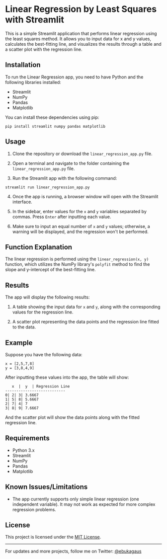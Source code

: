 # Linear Regression by Least Squares with Streamlit

This is a simple Streamlit application that performs linear regression using the least squares method. It allows you to input data for x and y values, calculates the best-fitting line, and visualizes the results through a table and a scatter plot with the regression line.

## Installation

To run the Linear Regression app, you need to have Python and the following libraries installed:

- Streamlit
- NumPy
- Pandas
- Matplotlib

You can install these dependencies using pip:

```
pip install streamlit numpy pandas matplotlib
```

## Usage

1. Clone the repository or download the `linear_regression_app.py` file.

2. Open a terminal and navigate to the folder containing the `linear_regression_app.py` file.

3. Run the Streamlit app with the following command:

```
streamlit run linear_regression_app.py
```

4. Once the app is running, a browser window will open with the Streamlit interface.

5. In the sidebar, enter values for the `x` and `y` variables separated by commas. Press `Enter` after inputting each value.

6. Make sure to input an equal number of `x` and `y` values; otherwise, a warning will be displayed, and the regression won't be performed.

## Function Explanation

The linear regression is performed using the `linear_regression(x, y)` function, which utilizes the NumPy library's `polyfit` method to find the slope and y-intercept of the best-fitting line.

## Results

The app will display the following results:

1. A table showing the input data for `x` and `y`, along with the corresponding values for the regression line.

2. A scatter plot representing the data points and the regression line fitted to the data.

## Example

Suppose you have the following data:

```
x = [2,5,7,8]
y = [3,8,4,9]
```

After inputting these values into the app, the table will show:

```
   x  |  y  | Regression Line
---------------------------
0| 2| 3| 3.6667
1| 5| 8| 5.6667
2| 7| 4| 7
3| 8| 9| 7.6667
```

And the scatter plot will show the data points along with the fitted regression line.

## Requirements

- Python 3.x
- Streamlit
- NumPy
- Pandas
- Matplotlib

## Known Issues/Limitations

- The app currently supports only simple linear regression (one independent variable). It may not work as expected for more complex regression problems.

## License

This project is licensed under the [MIT License](LICENSE).

---
For updates and more projects, follow me on Twitter: [@ebukagaus](https://twitter.com/ebukagaus)

